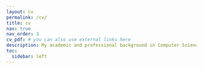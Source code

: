 ```yaml
---
layout: cv
permalink: /cv/
title: cv
nav: true
nav_order: 3
cv_pdf: # you can also use external links here
description: My academic and professional background in Computer Science and Engineering, specializing in AI, NLP, and Korean language technology.
toc:
  sidebar: left
---
```

